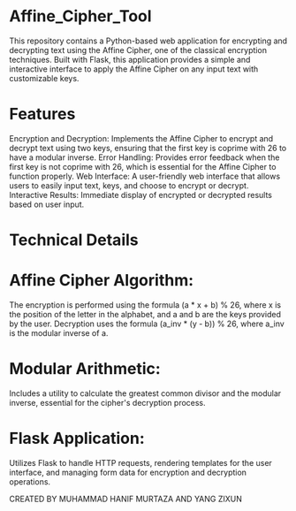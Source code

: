 # Affine_Cipher_Tool
This repository contains a Python-based web application for encrypting and decrypting text using the Affine Cipher, one of the classical encryption techniques. Built with Flask, this application provides a simple and interactive interface to apply the Affine Cipher on any input text with customizable keys.

# Features 
Encryption and Decryption: 
Implements the Affine Cipher to encrypt and decrypt text using two keys, ensuring that the first key is coprime with 26 to have a modular inverse.
Error Handling: 
Provides error feedback when the first key is not coprime with 26, which is essential for the Affine Cipher to function properly.
Web Interface:
A user-friendly web interface that allows users to easily input text, keys, and choose to encrypt or decrypt.
Interactive Results: 
Immediate display of encrypted or decrypted results based on user input.

# Technical Details
# Affine Cipher Algorithm: 
The encryption is performed using the formula (a * x + b) % 26, where x is the position of the letter in the alphabet, and a and b are the keys provided by the user. Decryption uses the formula (a_inv * (y - b)) % 26, where a_inv is the modular inverse of a.
# Modular Arithmetic: 
Includes a utility to calculate the greatest common divisor and the modular inverse, essential for the cipher's decryption process.
# Flask Application:
Utilizes Flask to handle HTTP requests, rendering templates for the user interface, and managing form data for encryption and decryption operations.

CREATED BY MUHAMMAD HANIF MURTAZA AND YANG ZIXUN
